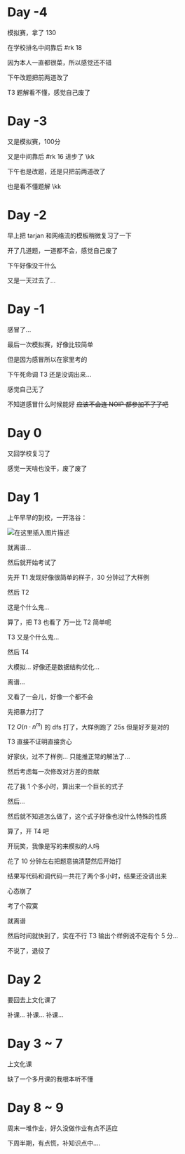 # Day -4
模拟赛，拿了 130

在学校排名中间靠后 #rk 18

因为本人一直都很菜，所以感觉还不错

下午改题把前两道改了

T3 题解看不懂，感觉自己废了

# Day -3
又是模拟赛，100分

又是中间靠后 #rk 16 进步了 \kk

下午也是改题，还是只把前两道改了

也是看不懂题解 \kk

# Day -2
早上把 tarjan 和网络流的模板稍微复习了一下

开了几道题，一道都不会，感觉自己废了

下午好像没干什么

又是一天过去了...

# Day -1
感冒了...

最后一次模拟赛，好像比较简单

但是因为感冒所以在家里考的

下午死命调 T3 还是没调出来...

感觉自己无了

不知道感冒什么时候能好 ~~应该不会连 NOIP 都参加不了了吧~~

# Day 0
又回学校复习了

感觉一天啥也没干，废了废了

# Day 1
上午早早的到校，一开洛谷：

![在这里插入图片描述](https://img-blog.csdnimg.cn/640862e558614ab1b4873ada2b7b2975.png?x-oss-process=image/watermark,type_ZHJvaWRzYW5zZmFsbGJhY2s,shadow_50,text_Q1NETiBAbEFXVFls,size_17,color_FFFFFF,t_70,g_se,x_16#pic_center)

就离谱...

然后就开始考试了

先开 T1 发现好像很简单的样子，30 分钟过了大样例

然后 T2

这是个什么鬼...

算了，把 T3 也看了 万一比 T2 简单呢

T3 又是个什么鬼...

然后 T4

大模拟... 好像还是数据结构优化...

离谱...

又看了一会儿，好像一个都不会

先把暴力打了

T2 $O(n\cdot n^m)$ 的 dfs 打了，大样例跑了 25s 但是好歹是对的

T3 直接不证明直接贪心

好家伙，过不了样例... 只能推正常的解法了...

然后考虑每一次修改对方差的贡献

花了我 1 个多小时，算出来一个巨长的式子

然后...

然后就不知道怎么做了，这个式子好像也没什么特殊的性质

算了，开 T4 吧

开玩笑，我像是写的来模拟的人吗

花了 10 分钟左右把题意搞清楚然后开始打

结果写代码和调代码一共花了两个多小时，结果还没调出来

心态崩了

考了个寂寞

就离谱

然后时间就快到了，实在不行 T3 输出个样例说不定有个 5 分...

不说了，退役了

# Day 2
要回去上文化课了

补课... 补课... 补课...

# Day 3 ~ 7
上文化课

缺了一个多月课的我根本听不懂

# Day 8 ~ 9
周末一堆作业，好久没做作业有点不适应

下周半期，有点慌，补知识点中....